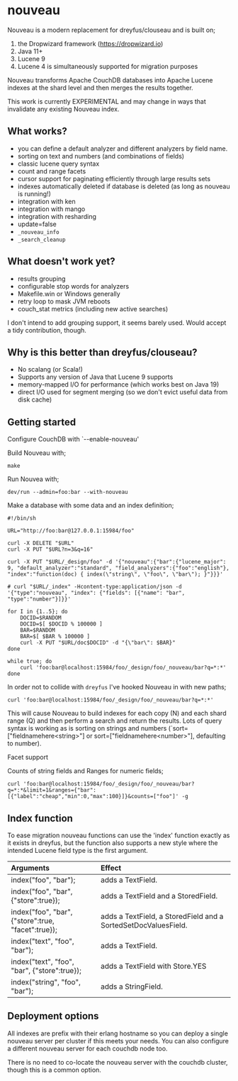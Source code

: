 # nouveau

Nouveau is a modern replacement for dreyfus/clouseau and is built on;

1) the Dropwizard framework (https://dropwizard.io)
2) Java 11+
3) Lucene 9
4) Lucene 4 is simultaneously supported for migration purposes

Nouveau transforms Apache CouchDB databases into Apache Lucene indexes at the shard level and then merges the results together.

This work is currently EXPERIMENTAL and may change in ways that invalidate any existing Nouveau index.

## What works?

* you can define a default analyzer and different analyzers by field name.
* sorting on text and numbers (and combinations of fields)
* classic lucene query syntax
* count and range facets
* cursor support for paginating efficiently through large results sets
* indexes automatically deleted if database is deleted (as long as nouveau is running!)
* integration with ken
* integration with mango
* integration with resharding
* update=false
* `_nouveau_info`
* `_search_cleanup`

## What doesn't work yet?

* results grouping
* configurable stop words for analyzers
* Makefile.win or Windows generally
* retry loop to mask JVM reboots
* couch_stat metrics (including new active searches)

I don't intend to add grouping support, it seems barely used. Would accept a tidy contribution, though.

## Why is this better than dreyfus/clouseau?

* No scalang (or Scala!)
* Supports any version of Java that Lucene 9 supports
* memory-mapped I/O for performance (which works best on Java 19)
* direct I/O used for segment merging (so we don't evict useful data from disk cache)

## Getting started

Configure CouchDB with `--enable-nouveau'

Build Nouveau with;

`make`

Run Nouvea with;

`dev/run --admin=foo:bar --with-nouveau`

Make a database with some data and an index definition;

```
#!/bin/sh

URL="http://foo:bar@127.0.0.1:15984/foo"

curl -X DELETE "$URL"
curl -X PUT "$URL?n=3&q=16"

curl -X PUT "$URL/_design/foo" -d '{"nouveau":{"bar":{"lucene_major": 9, "default_analyzer":"standard", "field_analyzers":{"foo":"english"}, "index":"function(doc) { index(\"string\", \"foo\", \"bar\"); }"}}}'

# curl "$URL/_index" -Hcontent-type:application/json -d '{"type":"nouveau", "index": {"fields": [{"name": "bar", "type":"number"}]}}'

for I in {1..5}; do
    DOCID=$RANDOM
    DOCID=$[ $DOCID % 100000 ]
    BAR=$RANDOM
    BAR=$[ $BAR % 100000 ]
    curl -X PUT "$URL/doc$DOCID" -d "{\"bar\": $BAR}"
done

while true; do
    curl 'foo:bar@localhost:15984/foo/_design/foo/_nouveau/bar?q=*:*'
done
```

In order not to collide with `dreyfus` I've hooked Nouveau in with new paths;

`curl 'foo:bar@localhost:15984/foo/_design/foo/_nouveau/bar?q=*:*'`

This will cause Nouveau to build indexes for each copy (N) and each
shard range (Q) and then perform a search and return the results. Lots
of query syntax is working as is sorting on strings and numbers
(`sort=["fieldnamehere&lt;string&gt;"] or sort=["fieldnamehere&lt;number&gt;"],
defaulting to number).

Facet support

Counts of string fields and Ranges for numeric fields;

```
curl 'foo:bar@localhost:15984/foo/_design/foo/_nouveau/bar?q=*:*&limit=1&ranges={"bar":[{"label":"cheap","min":0,"max":100}]}&counts=["foo"]' -g
```

## Index function

To ease migration nouveau functions can use the 'index' function exactly as it exists in dreyfus, but the function also supports a new style where
the intended Lucene field type is the first argument.

| Arguments                                          | Effect
| :------------------------------------------------- | :-----
| index("foo", "bar");                               | adds a TextField.
| index("foo", "bar", {"store":true});               | adds a TextField and a StoredField.
| index("foo", "bar", {"store":true, "facet":true}); | adds a TextField, a StoredField and a SortedSetDocValuesField.
| index("text", "foo", "bar");                       | adds a TextField.
| index("text", "foo", "bar", {"store":true});       | adds a TextField with Store.YES
| index("string", "foo", "bar");                     | adds a StringField.


## Deployment options

All indexes are prefix with their erlang hostname so you can deploy a
single nouveau server per cluster if this meets your needs. You can
also configure a different nouveau server for each couchdb node too.

There is no need to co-locate the nouveau server with the couchdb
cluster, though this is a common option.
